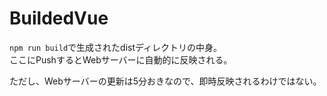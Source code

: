# BuildedVue

`npm run build`で生成されたdistディレクトリの中身。  
ここにPushするとWebサーバーに自動的に反映される。

ただし、Webサーバーの更新は5分おきなので、即時反映されるわけではない。